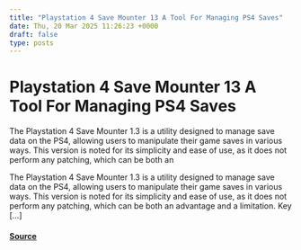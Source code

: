 ```yaml
---
title: "Playstation 4 Save Mounter 13 A Tool For Managing PS4 Saves"
date: Thu, 20 Mar 2025 11:26:23 +0000
draft: false
type: posts
---
```

# Playstation 4 Save Mounter 13 A Tool For Managing PS4 Saves





The Playstation 4 Save Mounter 1.3 is a utility designed to manage save data on the PS4, allowing users to manipulate their game saves in various ways. This version is noted for its simplicity and ease of use, as it does not perform any patching, which can be both an

The Playstation 4 Save Mounter 1.3 is a utility designed to manage save data on the PS4, allowing users to manipulate their game saves in various ways. This version is noted for its simplicity and ease of use, as it does not perform any patching, which can be both an advantage and a limitation. Key \[…\]

#### [Source](https://kalilinuxtutorials.com/playstation-4-save-mounter-1-3/)

